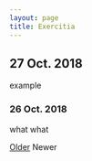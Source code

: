 ```yaml
---
layout: page
title: Exercitia
---
```


## 27 Oct. 2018
example

### 26 Oct. 2018
what
what

<div class="pagination">
    <a class="pagination-item older" href="{{ site.baseurl }}/exercitia/1/">Older</a>
    <span class="pagination-item newer">Newer</span>
</div>